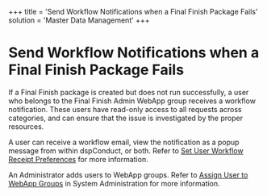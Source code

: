 +++
title = 'Send Workflow Notifications when a Final Finish Package Fails'
solution = 'Master Data Management'
+++

# Send Workflow Notifications when a Final Finish Package Fails

If a Final Finish package is created but does not run successfully, a
user who belongs to the Final Finish Admin WebApp group receives a
workflow notification. These users have read-only access to all requests
across categories, and can ensure that the issue is investigated by the
proper resources.

A user can receive a workflow email, view the notification as a popup
message from within dspConduct, or both. Refer to [Set User Workflow
Receipt Preferences](Set_User_Workflow_Receipt_Preferences.htm) for more
information.

An Administrator adds users to WebApp groups. Refer to [Assign User to
WebApp
Groups](../../../Platform/Sys_Admin/Use_Cases/Assign_Users_to_WebApp_Groups.htm)
in System Administration for more information.
